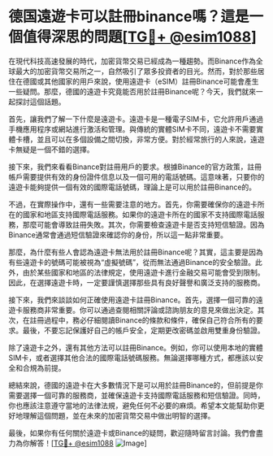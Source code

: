 # 德国遠遊卡可以註冊binance嗎？這是一個值得深思的問題[[TG💪+ @esim1088](https://t.me/s/esim1088)]

在現代科技高速發展的時代，加密貨幣交易已經成為一種趨勢。而Binance作為全球最大的加密貨幣交易所之一，自然吸引了眾多投資者的目光。然而，對於那些居住在德國或其他國家的用戶來說，使用遠遊卡（eSIM）註冊Binance可能會產生一些疑問。那麼，德國的遠遊卡究竟能否用於註冊Binance呢？今天，我們就來一起探討這個話題。

首先，讓我們了解一下什麼是遠遊卡。遠遊卡是一種電子SIM卡，它允許用戶通過手機應用程序或網站進行激活和管理。與傳統的實體SIM卡不同，遠遊卡不需要實體卡槽，並且可以在多個設備之間切換，非常方便。對於經常旅行的人來說，遠遊卡無疑是一個不錯的選擇。

接下來，我們來看看Binance對註冊用戶的要求。根據Binance的官方政策，註冊帳戶需要提供有效的身份證件信息以及一個可用的電話號碼。這意味著，只要你的遠遊卡能夠提供一個有效的國際電話號碼，理論上是可以用於註冊Binance的。

不過，在實際操作中，還有一些需要注意的地方。首先，你需要確保你的遠遊卡所在的國家和地區支持國際電話服務。如果你的遠遊卡所在的國家不支持國際電話服務，那麼可能會導致註冊失敗。其次，你需要檢查遠遊卡是否支持短信驗證。因為Binance通常會通過短信驗證來確認你的身份，所以這一點非常重要。

那麼，為什麼有些人會認為遠遊卡無法用於註冊Binance呢？其實，這主要是因為有些遠遊卡的號碼可能被視為“虛擬號碼”，從而無法通過Binance的安全驗證。此外，由於某些國家和地區的法律規定，使用遠遊卡進行金融交易可能會受到限制。因此，在選擇遠遊卡時，一定要謹慎選擇那些具有良好聲譽和廣泛支持的服務商。

接下來，我們來談談如何正確使用遠遊卡註冊Binance。首先，選擇一個可靠的遠遊卡服務商非常重要。你可以通過查閱相關評論或諮詢朋友的意見來做出決定。其次，在註冊過程中，務必仔細閱讀Binance的條款和條件，確保自己符合所有的要求。最後，不要忘記保護好自己的帳戶安全，定期更改密碼並啟用雙重身份驗證。

除了遠遊卡之外，還有其他方法可以註冊Binance。例如，你可以使用本地的實體SIM卡，或者選擇其他合法的國際電話號碼服務。無論選擇哪種方式，都應該以安全和合規為前提。

總結來說，德國的遠遊卡在大多數情況下是可以用於註冊Binance的，但前提是你需要選擇一個可靠的服務商，並確保遠遊卡支持國際電話服務和短信驗證。同時，你也應該注意遵守當地的法律法規，避免任何不必要的麻煩。希望本文能幫助你更好地理解這個問題，並在未來的加密貨幣交易中做出明智的選擇。

最後，如果你有任何關於遠遊卡或Binance的疑問，歡迎隨時留言討論。我們會盡力為你解答！[[TG💪+ @esim1088](https://t.me/s/esim1088) ![Image](https://i.postimg.cc/4NQfJmqS/Snipaste-2025-05-13-00-14-12.png)]